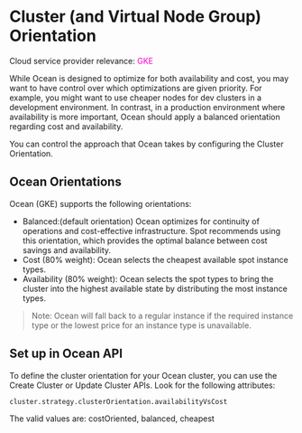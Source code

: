 <meta name="robots" content="noindex">

# Cluster (and Virtual Node Group) Orientation

Cloud service provider relevance: <font color="#FC01CC">GKE</font> 

While Ocean is designed to optimize for both availability and cost, you may want to have control over which optimizations are given priority. For example, you might want to use cheaper nodes for dev clusters in a development environment. In contrast, in a production environment where availability is more important, Ocean should apply a balanced orientation regarding cost and availability.

You can control the approach that Ocean takes by configuring the Cluster Orientation.

## Ocean Orientations

Ocean (GKE) supports the following orientations:

*  Balanced:(default orientation) Ocean optimizes for continuity of operations and cost-effective infrastructure. Spot recommends using this orientation, which provides the optimal balance between cost savings and availability.
*  Cost (80% weight): Ocean selects the cheapest available spot instance types.
*  Availability (80% weight): Ocean selects the spot types to bring the cluster into the highest available state by distributing the most instance types.

>Note: Ocean will fall back to a regular instance if the required instance type or the lowest price for an instance type is unavailable.

## Set up in Ocean API

To define the cluster orientation for your Ocean cluster, you can use the Create Cluster or Update Cluster APIs. Look for the following attributes:

```
cluster.strategy.clusterOrientation.availabilityVsCost
```

The valid values are: costOriented, balanced, cheapest



